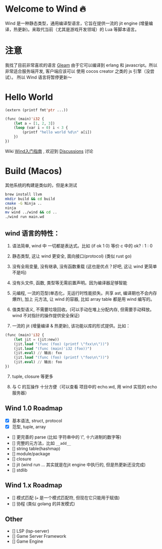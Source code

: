 # Welcome to Wind 🔥
Wind 是一种静态类型，通用编译型语言，它旨在提供一流的 jit engine (增量编译，热更新)。来取代当前（尤其是游戏开发领域）的 Lua 等脚本语言。

# 注意
我找了目前非常喜欢的语言 [Gleam](https://gleam.run/) 由于它可以编译到 erlang 和 javascript。所以非常适合服务端开发, 客户端应该可以
使用 cocos creator 之类的 js 引擎（没尝试）。
所以 Wind 语言将暂停更新～

# Hello World
```lisp
(extern (printf fmt'ptr ...))

(func (main)'i32 {
    (let a = [1, 2, 3])
    (loop (var i = 0) i < 3 {
        (printf "hello world %d\n" a[i])
    })
})
```
Wiki [Wind入门指南](https://github.com/julywind168/wind/wiki/Guides)
, 欢迎到 [Discussions](https://github.com/julywind168/wind/discussions) 讨论

# Build (Macos)
其他系统的构建是类似的，但是未测试
```bash
brew install llvm
mkdir build && cd build
cmake -G Ninja ..
ninja
mv wind ../wind && cd ..
./wind run main.wd
```

<!-- # Why?
编程语言已经有很多了，为什么要再写一个呢？它有什么独特优势呢？这是大部分人第一个疑问。

答案：进入编程的世界后, 我一直是一个游戏开发者, 游戏开发中大部分的时候都是与 c 和 lua 打交道，比如客户端的开发(unity + lua) 服务端的 [skynet](https://github.com/cloudwu/skynet) 以前的我非常喜欢 lua, 它非常灵活, 简单, 还方便(不用编译)。

但是久而久之, lua（或者说脚本语言） 的缺点还是显露出来了，比如

1. 在线上产品的 bug 率高 （由于缺乏编译器的检查, 甚至能出现简单的 typo 引入致命的 bug）这导致在更新已运营的产品时，我都十分紧张，压力山大！ 这种感觉太糟糕了。

2. 由于 lua 过于灵活（既是优点也是它的缺点）, 导致在多人合作的项目中，项目的质量和维护成本很高。缺乏类型导致可读性差等等

3. 性能，lua 和编译型语言有着几个数量级的差距, 在用 lua 开发诸如 mmo 的大型游戏时，性能需要开发者重点关注, 有些人可能会说了, 性能热点可以用 c/cpp 开发啊，关于这点看 第4点。

4. 项目的复杂度，用 lua 开发，大部分都不是纯 lua, 还会穿插使用 c/cpp。不仅我要会几种语言，还要知道 它们的互相调用 (比如 给 lua 编写 clib)，项目的构建也比较复杂


游戏开发中使用lua之类的脚本, 其实主要需求在于它可以方便的热更新, 那么有没有一种编译型语言可以做到类似的事情呢, 答案是肯定的。就是 jit 技术。但是在网上我没找到非常成熟的 rust/swift/go 的 jit engine，于是我开始了 wind 这个项目。 -->

## wind 语言的特性：

1. 语法简单, wind 中 一切都是表达式。比如 (if ok 1 0) 等价 c 中的  ok? : 1 : 0

2. 静态类型, 这让 wind 更安全, 面向接口(protocol) (类似 rust go)

3. 没有全局变量, 没有继承, 没有函数重载 (这也是优点？好吧, 这让 wind 更简单不是吗)

4. 没有头文件, 函数, 类型等无需前置声明。因为编译器足够智能

5. 元编程, 一流的范型(单态化，无运行时性能损失。共享 ast, 编译期也不会内存爆炸), 加上
元方法, 让 wind 的容器, 比如 array table 都是用 wind 编写的。

6. 值类型语义, 不需要垃圾回收。(可以手动在堆上分配内存, 但需要手动释放。 wind 不对指针的操作提供安全保证)

7. 一流的 jit (增量编译 & 热更新), 该功能以库的形式提供。比如：
```lisp
(func (main)'i32 {
    (let jit = (jit:new))
    (jit.load "(func (foo) (printf \"fxx\n\"))")
    (jit.load "(func (main)'i32 (foo))")
    (jit.eval) // 输出: fxx
    (jit.load "(func (foo) (printf \"foo\n\"))")
    (jit.eval) // 输出: foo
})
```
7. tuple, closure 等更多

8. 与 C 的互操作 十分方便（可以查看 项目中的 echo.wd, 用 wind 实现的 echo 服务器）

## Wind 1.0 Roadmap
- [x] 基本语法, struct, protocol
- [x] 范型, tuple, array
- [] 更完善的 parse (比如 字符串中的 \\", 十六进制的数字等)
- [] 完整的元方法，比如 `__add__`
- [] string table(hashmap)
- [] module/package
- [] closure
- [] jit (wind run ... 其实就是在jit engine 中执行的, 但是热更新还没完成)
- [] stdlib

## Wind 1.x Roadmap
- [] 模式匹配 (`=` 是一个模式匹配符, 但现在它只能用于赋值)
- [] 协程 (类似 golang 的并发模式)

## Other
- [] LSP (lsp-server)
- [] Game Server Framework
- [] Game Engine

<!-- ## 赞助
```
Wind 是一款个人独立开源产品，如果你喜欢这个项目，欢迎PR 或者赞助一杯咖啡鼓励一下作者 ^.^
```
<img src="https://github.com/julywind168/wind/wiki/img/wechatpay.png" align="left" height="400" width="300">
<img src="https://github.com/julywind168/wind/wiki/img/alipay.png" height="400" width="300"> -->